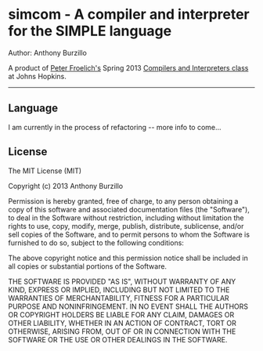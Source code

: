 simcom - A compiler and interpreter for the SIMPLE language
==============================================

Author: Anthony Burzillo

A product of [Peter Froelich's](http://gaming.jhu.edu/~phf/) Spring 2013 [Compilers and Interpreters class](http://gaming.jhu.edu/~phf/2013/spring/cs328/) at Johns Hopkins.

******

## Language

I am currently in the process of refactoring -- more info to come...

## License

The MIT License (MIT)

Copyright (c) 2013 Anthony Burzillo

Permission is hereby granted, free of charge, to any person obtaining a copy
of this software and associated documentation files (the "Software"), to deal
in the Software without restriction, including without limitation the rights
to use, copy, modify, merge, publish, distribute, sublicense, and/or sell
copies of the Software, and to permit persons to whom the Software is
furnished to do so, subject to the following conditions:

The above copyright notice and this permission notice shall be included in
all copies or substantial portions of the Software.

THE SOFTWARE IS PROVIDED "AS IS", WITHOUT WARRANTY OF ANY KIND, EXPRESS OR
IMPLIED, INCLUDING BUT NOT LIMITED TO THE WARRANTIES OF MERCHANTABILITY,
FITNESS FOR A PARTICULAR PURPOSE AND NONINFRINGEMENT. IN NO EVENT SHALL THE
AUTHORS OR COPYRIGHT HOLDERS BE LIABLE FOR ANY CLAIM, DAMAGES OR OTHER
LIABILITY, WHETHER IN AN ACTION OF CONTRACT, TORT OR OTHERWISE, ARISING FROM,
OUT OF OR IN CONNECTION WITH THE SOFTWARE OR THE USE OR OTHER DEALINGS IN
THE SOFTWARE.

